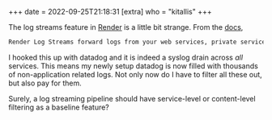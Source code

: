 +++
date = 2022-09-25T21:18:31
[extra]
who = "kitallis"
+++

The log streams feature in [Render](https://render.com) is a little bit strange. From the [docs](https://render.com/docs/log-streams#configuring-log-streams),

```txt
Render Log Streams forward logs from your web services, private services, background workers, databases, and cron jobs to any logging provider that supplies a TLS-enabled syslog drain.
```

I hooked this up with datadog and it is indeed a syslog drain across _all_ services. This means my newly setup datadog is now filled with thousands of non-application related logs. Not only now do I have to filter all these out, but also pay for them.

Surely, a log streaming pipeline should have service-level or content-level filtering as a baseline feature?